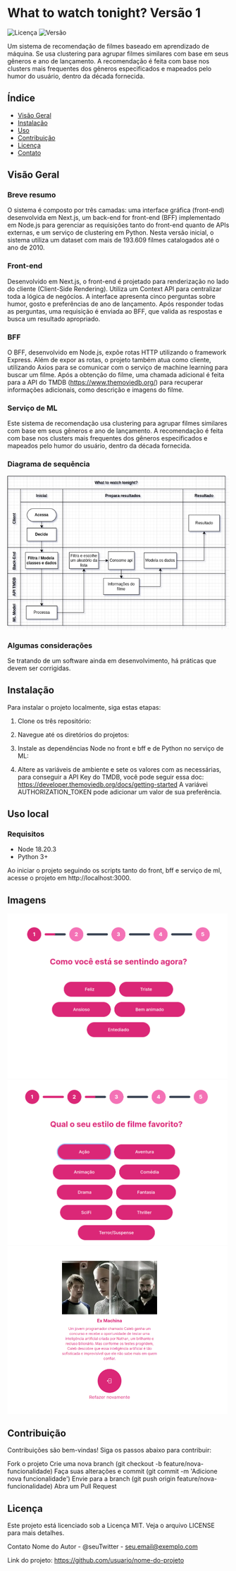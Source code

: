 # What to watch tonight? Versão 1

![Licença](https://img.shields.io/badge/licença-MIT-blue.svg)
![Versão](https://img.shields.io/badge/versão-Em%20Desenvolvimento-yellow.svg)

Um sistema de recomendação de filmes baseado em aprendizado de máquina. Se usa clustering para agrupar filmes similares com base em seus gêneros e ano de lançamento. A recomendação é feita com base nos clusters mais frequentes dos gêneros especificados e mapeados pelo humor do usuário, dentro da década fornecida.

## Índice

<!-- - [Funcionalidades](#funcionalidades) -->
- [Visão Geral](#visão-geral)
- [Instalação](#instalação)
- [Uso](#uso)
- [Contribuição](#contribuição)
- [Licença](#licença)
- [Contato](#contato)

## Visão Geral

### Breve resumo
O sistema é composto por três camadas: uma interface gráfica (front-end) desenvolvida em Next.js, um back-end for front-end (BFF) implementado em Node.js para gerenciar as requisições tanto do front-end quanto de APIs externas, e um serviço de clustering em Python. Nesta versão inicial, o sistema utiliza um dataset com mais de 193.609 filmes catalogados até o ano de 2010.

### Front-end
Desenvolvido em Next.js, o front-end é projetado para renderização no lado do cliente (Client-Side Rendering). Utiliza um Context API para centralizar toda a lógica de negócios. A interface apresenta cinco perguntas sobre humor, gosto e preferências de ano de lançamento. Após responder todas as perguntas, uma requisição é enviada ao BFF, que valida as respostas e busca um resultado apropriado.

### BFF
O BFF, desenvolvido em Node.js, expõe rotas HTTP utilizando o framework Express. Além de expor as rotas, o projeto também atua como cliente, utilizando Axios para se comunicar com o serviço de machine learning para buscar um filme. Após a obtenção do filme, uma chamada adicional é feita para a API do TMDB (https://www.themoviedb.org/) para recuperar informações adicionais, como descrição e imagens do filme.

### Serviço de ML
Este sistema de recomendação usa clustering para agrupar filmes similares com base em seus gêneros e ano de lançamento. A recomendação é feita com base nos clusters mais frequentes dos gêneros especificados e mapeados pelo humor do usuário, dentro da década fornecida.


### Diagrama de sequência
![sequence diagram](assets/sequence-diagram.png)

### Algumas considerações
Se tratando de um software ainda em desenvolvimento, há práticas que devem ser corrigidas.

## Instalação

Para instalar o projeto localmente, siga estas etapas:

1. Clone os três repositório:

2. Navegue até os diretórios do projetos:

3. Instale as dependências Node no front e bff e de Python no serviço de ML:

4. Altere as variáveis de ambiente e sete os valores com as necessárias, para conseguir a API Key do TMDB, você pode seguir essa doc: https://developer.themoviedb.org/docs/getting-started
A variávei AUTHORIZATION_TOKEN pode adicionar um valor de sua preferência.

## Uso local

### Requisitos

- Node 18.20.3
- Python 3+

Ao iniciar o projeto seguindo os scripts tanto do front, bff e serviço de ml, acesse o projeto em http://localhost:3000.

## Imagens

<img src="assets/image-2.png" alt="First question" width="500"/>
<img src="assets/image-1.png" alt="alt text" width="500"/>
<img src="assets/image.png" alt="Result" width="500"/>

## Contribuição
Contribuições são bem-vindas! Siga os passos abaixo para contribuir:

Fork o projeto
Crie uma nova branch (git checkout -b feature/nova-funcionalidade)
Faça suas alterações e commit (git commit -m 'Adicione nova funcionalidade')
Envie para a branch (git push origin feature/nova-funcionalidade)
Abra um Pull Request

## Licença
Este projeto está licenciado sob a Licença MIT. Veja o arquivo LICENSE para mais detalhes.

Contato
Nome do Autor - @seuTwitter - seu.email@exemplo.com

Link do projeto: https://github.com/usuario/nome-do-projeto
